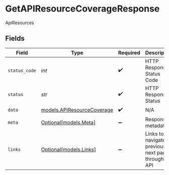 # GetAPIResourceCoverageResponse

ApiResources


## Fields

| Field                                                          | Type                                                           | Required                                                       | Description                                                    | Example                                                        |
| -------------------------------------------------------------- | -------------------------------------------------------------- | -------------------------------------------------------------- | -------------------------------------------------------------- | -------------------------------------------------------------- |
| `status_code`                                                  | *int*                                                          | :heavy_check_mark:                                             | HTTP Response Status Code                                      | 200                                                            |
| `status`                                                       | *str*                                                          | :heavy_check_mark:                                             | HTTP Response Status                                           | OK                                                             |
| `data`                                                         | [models.APIResourceCoverage](../models/apiresourcecoverage.md) | :heavy_check_mark:                                             | N/A                                                            |                                                                |
| `meta`                                                         | [Optional[models.Meta]](../models/meta.md)                     | :heavy_minus_sign:                                             | Response metadata                                              |                                                                |
| `links`                                                        | [Optional[models.Links]](../models/links.md)                   | :heavy_minus_sign:                                             | Links to navigate to previous or next pages through the API    |                                                                |